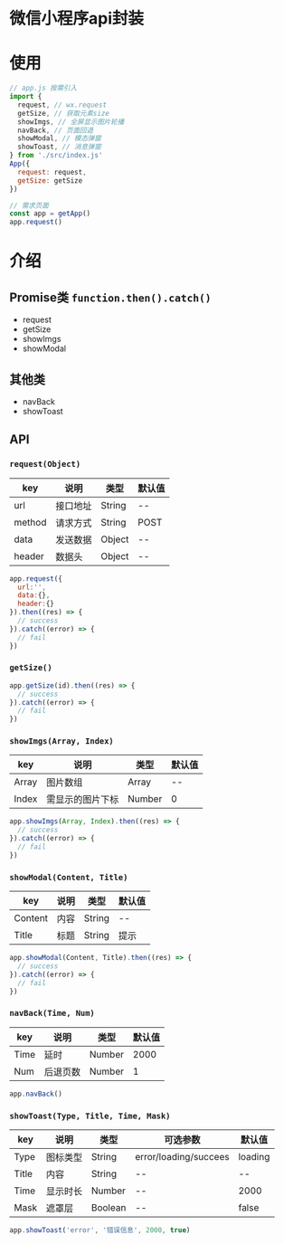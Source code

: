 # 微信小程序api封装

# 使用
```js
// app.js 按需引入
import { 
  request, // wx.request
  getSize, // 获取元素size
  showImgs, // 全屏显示图片轮播
  navBack, // 页面回退
  showModal, // 模态弹窗
  showToast, // 消息弹窗
} from './src/index.js'
App({
  request: request,
  getSize: getSize
})

// 需求页面
const app = getApp()
app.request()

```

# 介绍
## Promise类 `function.then().catch()`
- request
- getSize
- showImgs
- showModal

## 其他类
- navBack
- showToast

## API

### `request(Object)`
| key | 说明 | 类型 | 默认值 |
| -- | -- | -- | -- |
| url | 接口地址 | String | -- |
| method | 请求方式 | String | POST |
| data | 发送数据 | Object | -- |
| header | 数据头 | Object | -- |

```js
app.request({
  url:'',
  data:{},
  header:{}
}).then((res) => {
  // success
}).catch((error) => {
  // fail
})
```

### `getSize()`

```js
app.getSize(id).then((res) => {
  // success
}).catch((error) => {
  // fail
})
```

### `showImgs(Array, Index)`
| key | 说明 | 类型 | 默认值 |
| -- | -- | -- | -- |
| Array | 图片数组 | Array | -- |
| Index | 需显示的图片下标 | Number | 0 |

```js
app.showImgs(Array, Index).then((res) => {
  // success
}).catch((error) => {
  // fail
})
```

### `showModal(Content, Title)`
| key | 说明 | 类型 | 默认值 |
| -- | -- | -- | -- |
| Content | 内容 | String | -- |
| Title | 标题 | String | 提示 |

```js
app.showModal(Content, Title).then((res) => {
  // success
}).catch((error) => {
  // fail
})
```

### `navBack(Time, Num)`
| key | 说明 | 类型 | 默认值 |
| -- | -- | -- | -- |
| Time | 延时 | Number | 2000 |
| Num | 后退页数 | Number | 1 |

```js
app.navBack()
```

### `showToast(Type, Title, Time, Mask)`
| key | 说明 | 类型 | 可选参数 | 默认值 |
| -- | -- | -- | -- | -- |
| Type | 图标类型 | String | error/loading/succees | loading |
| Title | 内容 | String | -- | -- |
| Time | 显示时长 | Number | -- | 2000 |
| Mask | 遮罩层 | Boolean | -- | false |

```js
app.showToast('error', '错误信息', 2000, true)
```

